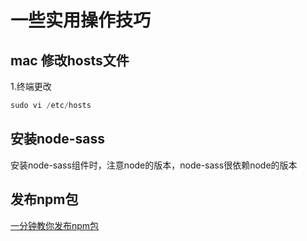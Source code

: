 # 一些实用操作技巧

## mac 修改hosts文件

1.终端更改 
```js
sudo vi /etc/hosts 
```

## 安装node-sass

安装node-sass组件时，注意node的版本，node-sass很依赖node的版本

## 发布npm包

[一分钟教你发布npm包](https://segmentfault.com/a/1190000023075167)